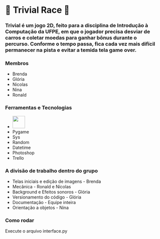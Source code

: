 # 🚗 Trivial Race 🚗

### Trivial é um jogo 2D, feito para a disciplina de Introdução à Computação da UFPE, em que o jogador precisa desviar de carros e coletar moedas para ganhar bônus durante o percurso. Conforme o tempo passa, fica cada vez mais difícil permanecer na pista e evitar a temida tela game over.

### Membros

- Brenda
- Glória
- Nicolas
- Nina
- Ronald

### Ferramentas e Tecnologias

- <img src="https://cdn.jsdelivr.net/gh/devicons/devicon/icons/python/python-original-wordmark.svg" width="40" height="40"/>
- Pygame
- Sys
- Random
- Datetime
- Photoshop
- Trello

### A divisão de trabalho dentro do grupo

- Telas iniciais e edição de imagens - Brenda
- Mecânica - Ronald e Nícolas
- Background e Efeitos sonoros - Glória
- Versionamento do código - Glória
- Documentação - Equipe inteira
- Orientação a objetos - Nina

### Como rodar
Execute o arquivo interface.py
